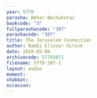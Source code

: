 ```yaml
---
year: 5770
parasha: Behar-Bechukotai
bookcode: "3"
fullparashacode: "307"
parashacode: "307"
title: The Jerusalem Connection
author: Rabbi Eliezer Hirsch
date: 2010-05-08
archivecode: 57703071
filename: 5770-307-1
layout: audio
moment: 
shabbat: 
occasion: 
---
```

